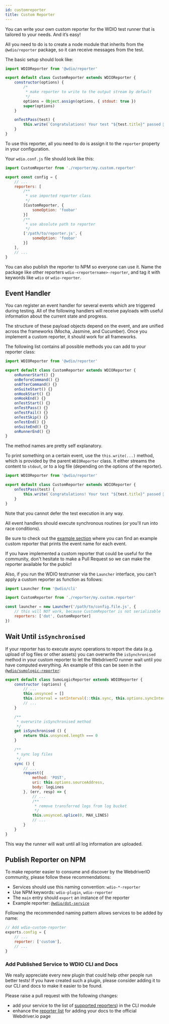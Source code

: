 ```yaml
---
id: customreporter
title: Custom Reporter
---
```


You can write your own custom reporter for the WDIO test runner that is tailored to your needs. And it’s easy!

All you need to do is to create a node module that inherits from the `@wdio/reporter` package, so it can receive messages from the test.

The basic setup should look like:

```js
import WDIOReporter from '@wdio/reporter'

export default class CustomReporter extends WDIOReporter {
    constructor(options) {
        /*
         * make reporter to write to the output stream by default
         */
        options = Object.assign(options, { stdout: true })
        super(options)
    }

    onTestPass(test) {
        this.write(`Congratulations! Your test "${test.title}" passed 👏`)
    }
}
```

To use this reporter, all you need to do is assign it to the `reporter` property in your configuration.


Your `wdio.conf.js` file should look like this:

```js
import CustomReporter from './reporter/my.custom.reporter'

export const config = {
    // ...
    reporters: [
        /**
         * use imported reporter class
         */
        [CustomReporter, {
            someOption: 'foobar'
        }]
        /**
         * use absolute path to reporter
         */
        ['/path/to/reporter.js', {
            someOption: 'foobar'
        }]
    ],
    // ...
}
```

You can also publish the reporter to NPM so everyone can use it. Name the package like other reporters `wdio-<reportername>-reporter`, and tag it with keywords like `wdio` or `wdio-reporter`.

## Event Handler

You can register an event handler for several events which are triggered during testing. All of the following handlers will receive payloads with useful information about the current state and progress.

The structure of these payload objects depend on the event, and are unified across the frameworks (Mocha, Jasmine, and Cucumber). Once you implement a custom reporter, it should work for all frameworks.

The following list contains all possible methods you can add to your reporter class:

```js
import WDIOReporter from '@wdio/reporter'

export default class CustomReporter extends WDIOReporter {
    onRunnerStart() {}
    onBeforeCommand() {}
    onAfterCommand() {}
    onSuiteStart() {}
    onHookStart() {}
    onHookEnd() {}
    onTestStart() {}
    onTestPass() {}
    onTestFail() {}
    onTestSkip() {}
    onTestEnd() {}
    onSuiteEnd() {}
    onRunnerEnd() {}
}
```

The method names are pretty self explanatory.

To print something on a certain event, use the `this.write(...)` method, which is provided by the parent `WDIOReporter` class. It either streams the content to `stdout`, or to a log file (depending on the options of the reporter).

```js
import WDIOReporter from '@wdio/reporter'

export default class CustomReporter extends WDIOReporter {
    onTestPass(test) {
        this.write(`Congratulations! Your test "${test.title}" passed 👏`)
    }
}
```

Note that you cannot defer the test execution in any way.

All event handlers should execute synchronous routines (or you'll run into race conditions).

Be sure to check out the [example section](https://github.com/webdriverio/webdriverio/tree/main/examples/wdio) where you can find an example custom reporter that prints the event name for each event.

If you have implemented a custom reporter that could be useful for the community, don't hesitate to make a Pull Request so we can make the reporter available for the public!

Also, if you run the WDIO testrunner via the `Launcher` interface, you can't apply a custom reporter as function as follows:

```js
import Launcher from '@wdio/cli'

import CustomReporter from './reporter/my.custom.reporter'

const launcher = new Launcher('/path/to/config.file.js', {
    // this will NOT work, because CustomReporter is not serializable
    reporters: ['dot', CustomReporter]
})
```

## Wait Until `isSynchronised`

If your reporter has to execute async operations to report the data (e.g. upload of log files or other assets) you can overwrite the `isSynchronised` method in your custom reporter to let the WebdriverIO runner wait until you have computed everything. An example of this can be seen in the [`@wdio/sumologic-reporter`](https://github.com/webdriverio/webdriverio/blob/main/packages/wdio-sumologic-reporter/src/index.js):

```js
export default class SumoLogicReporter extends WDIOReporter {
    constructor (options) {
        // ...
        this.unsynced = []
        this.interval = setInterval(::this.sync, this.options.syncInterval)
        // ...
    }

    /**
     * overwrite isSynchronised method
     */
    get isSynchronised () {
        return this.unsynced.length === 0
    }

    /**
     * sync log files
     */
    sync () {
        // ...
        request({
            method: 'POST',
            uri: this.options.sourceAddress,
            body: logLines
        }, (err, resp) => {
            // ...
            /**
             * remove transferred logs from log bucket
             */
            this.unsynced.splice(0, MAX_LINES)
            // ...
        }
    }
}
```

This way the runner will wait until all log information are uploaded.

## Publish Reporter on NPM

To make reporter easier to consume and discover by the WebdriverIO community, please follow these recommendations:

* Services should use this naming convention: `wdio-*-reporter`
* Use NPM keywords: `wdio-plugin`, `wdio-reporter`
* The `main` entry should `export` an instance of the reporter
* Example reporter: [`@wdio/dot-service`](https://github.com/webdriverio/webdriverio/tree/main/packages/wdio-dot-reporter)

Following the recommended naming pattern allows services to be added by name:

```js
// Add wdio-custom-reporter
exports.config = {
    // ...
    reporter: ['custom'],
    // ...
}
```

### Add Published Service to WDIO CLI and Docs

We really appreciate every new plugin that could help other people run better tests! If you have created such a plugin, please consider adding it to our CLI and docs to make it easier to be found.

Please raise a pull request with the following changes:

- add your service to the list of [supported reporters](https://github.com/webdriverio/webdriverio/blob/main/packages/wdio-cli/src/constants.ts#L74-L91)) in the CLI module
- enhance the [reporter list](https://github.com/webdriverio/webdriverio/blob/main/scripts/docs-generation/3rd-party/reporters.json) for adding your docs to the official Webdriver.io page
